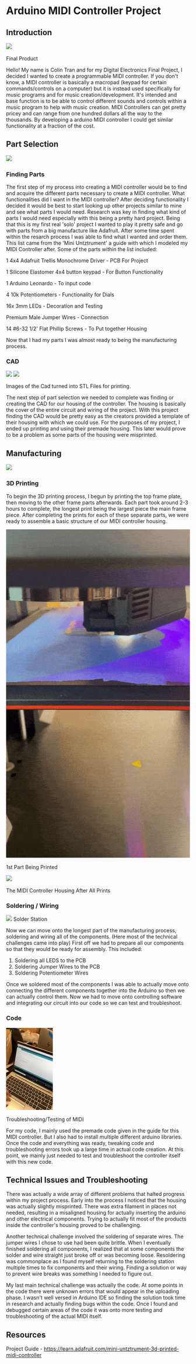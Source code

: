# Arduino MIDI Controller Project

## Introduction

![](https://i.postimg.cc/4N6P7H3Q/IMG-7777.jpg)

Final Product


Hello! My name is Colin Tran and for my Digital Electronics Final Project, I decided I wanted to create a programmable MIDI controller. If you don't know, a MIDI controller is 
basically a macropad (keypad for certain commands/controls on a computer) but it is instead used specifically for music programs and for music creation/development. It's 
intended and base function is to be able to control different sounds and controls within a music program to help with music creation. MIDI Controllers can get pretty pricey and 
can range from one hundred dollars all the way to the thousands. By developing a arduino MIDI controller I could get similar functionality at a fraction of the cost.

## Part Selection

![](https://i.postimg.cc/KjN5WCws/IMG-7601.jpg)

### Finding Parts

The first step of my process into creating a MIDI controller would be to find and acquire the different parts necessary to create a MIDI controller. What functionalities did I 
want in the MIDI controller? After deciding functionality I decided it would be best to start looking up other projects similar to mine and see what parts I would need. Research 
was key in finding what kind of parts I would need especially with this being a pretty hard project. Being that this is my first real 'solo' project I wanted to play it pretty 
safe and go with parts from a big manufacture like Adafruit. After some time spent within the resarch process I was able to find what I wanted and order them. This list came 
from the 'Mini Untztrument' a guide with which I modeled my MIDI Controller after. Some of the parts within the list included:

1 4x4 Adafruit Trellis Monochrome Driver - PCB For Project

1 Silicone Elastomer 4x4 button keypad - For Button Functionality

1 Arduino Leonardo - To input code

4 10k Potentiometers - Functionality for Dials

16x 3mm LEDs - Decoration and Testing

Premium Male Jumper Wires - Connection

14 #6-32 1/2' Flat Phillip Screws - To Put together Housing

Now that I had my parts I was almost ready to being the manufacturing process.


### CAD 

![](https://i.postimg.cc/Kvtb1fLp/IMG-7619.jpg)
![](https://i.postimg.cc/bYtc5g6Y/IMG-7618.jpg)

Images of the Cad turned into STL Files for printing.

The next step of part selection we needed to complete was finding or creating the CAD for our housing of the controller. The housing is basically the cover of the entire circuit 
and wiring of the project. With this project finding the CAD would be pretty easy as the creators provided a template of their housing with which we could use. For the purposes 
of my project, I ended up printing and using their premade housing. This later would prove to be a problem as some parts of the housing were misprinted.



## Manufacturing

![](finalPrint.gif)

### 3D Printing

To begin the 3D printing process, I begun by printing the top frame plate, then moving to the other frame parts afterwards. Each part took around 2-3 hours to complete, the 
longest print being the largest piece the main frame piece. After completing the prints for each of these separate parts, we were ready to assemble a basic structure of our MIDI 
controller housing.

![](1stPartPrint.gif)

1st Part Being Printed

![](https://i.postimg.cc/J7gMKWgG/IMG-7620.jpg)

The MIDI Controller Housing After All Prints

### Soldering / Wiring

![](https://i.postimg.cc/63QT4Jbt/IMG-7770.jpg)
Solder Station

Now we can move onto the longest part of the manufacturing process, soldering and wiring all of the components. (Here most of the technical challenges came into play)
First off we had to prepare all our components so that they would be ready for assembly. This included:
1. Soldering all LEDS to the PCB
2. Soldering Jumper Wires to the PCB
3. Soldering Potentiometer Wires


Once we soldered most of the components I was able to actually move onto connecting the different components together into the Arduino so then we can actually control them.
Now we had to move onto controlling software and integrating our circuit into our code so we can test and troubleshoot.

### Code

![](finalDEProjectWorking.gif)

Troubleshooting/Testing of MIDI

For my code, I mainly used the premade code given in the guide for this MIDI controller. But I also had to install multiple different arduino libraries. Once the code and 
everything was ready, tweaking code and troubleshooting errors took up a large time in actual code creation. At this point, we mainly just needed to test and troubleshoot the 
controller itself with this new code. 

## Technical Issues and Troubleshooting

There was actually a wide array of different problems that halted progress within my project process. Early into the process I noticed that the housing was actually slightly 
misprinted. There was extra filament in places not needed, resulting in a misaligned housing for actually inserting the arduino and other electrical components. Trying to 
actually fit most of the products inside the controller's housing proved to be challenging.

Another technical challenge involved the soldering of separate wires. The jumper wires I chose to use had been quite brittle. When I eventually finished soldering all 
components, I realized that at some components the solder and wire straight just broke off or was becoming loose. Resoldering was commonplace as I found myself returning to the 
soldering station multiple times to fix components and their wiring. Finding a solution or way to prevent wire breaks was something I needed to figure out.

My last main technical challenge was actually the code. At some points in the code there were unknown errors that would appear in the uploading phase. I wasn't well versed in 
Arduino IDE so finding the solution took time in research and actually finding bugs within the code. Once I found and debugged certain areas of the code it was onto more testing and troubleshooting of the actual MIDI itself.

## Resources
Project Guide - https://learn.adafruit.com/mini-untztrument-3d-printed-midi-controller

